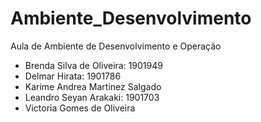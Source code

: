 # Ambiente_Desenvolvimento
Aula de Ambiente de Desenvolvimento e Operação

- Brenda Silva de Oliveira: 1901949
- Delmar Hirata: 1901786
- Karime Andrea Martinez Salgado
- Leandro Seyan Arakaki: 1901703
- Victoria Gomes de Oliveira
